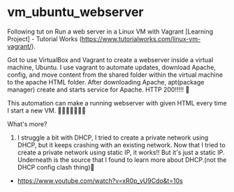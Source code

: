 # vm_ubuntu_webserver

Following tut on Run a web server in a Linux VM with Vagrant [Learning Project] - Tutorial Works (https://www.tutorialworks.com/linux-vm-vagrant/).

Got to use VirtualBox and Vagrant to create a webserver inside a virtual machine, Ubuntu. 
I use vagrant to automate updates, download Apache, config, and move content from the shared folder within the virtual machine to the apache HTML folder. 
After downloading Apache, apt(package manager) create and starts service for Apache. HTTP 200!!!!! 🍇

This automation can make a running webserver with given HTML every time I start a new VM. 👨‍💻🧑‍🎨👨🏼‍🏭

What's more?
1. I struggle a bit with DHCP, I tried to create a private network using DHCP, but it keeps crashing with an existing network. 
Now that I tried to create a private network using static IP, it works!! But it's just a static IP.
Underneath is the source that I found to learn more about DHCP.(not the DHCP config clash thing)🥧
- https://www.youtube.com/watch?v=xR0p_yU9Cdo&t=10s
